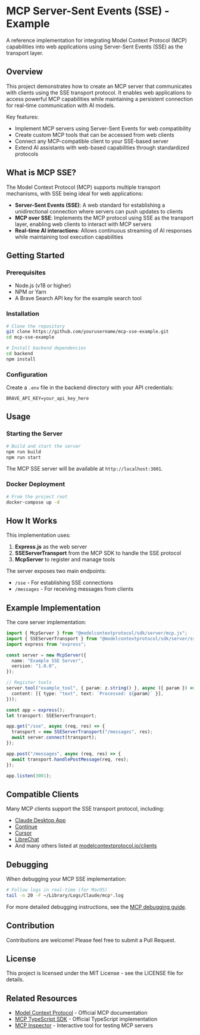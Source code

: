 # MCP Server-Sent Events (SSE) - Example

A reference implementation for integrating Model Context Protocol (MCP) capabilities into web applications using Server-Sent Events (SSE) as the transport layer.

## Overview

This project demonstrates how to create an MCP server that communicates with clients using the SSE transport protocol. It enables web applications to access powerful MCP capabilities while maintaining a persistent connection for real-time communication with AI models.

Key features:

- Implement MCP servers using Server-Sent Events for web compatibility
- Create custom MCP tools that can be accessed from web clients
- Connect any MCP-compatible client to your SSE-based server
- Extend AI assistants with web-based capabilities through standardized protocols

## What is MCP SSE?

The Model Context Protocol (MCP) supports multiple transport mechanisms, with SSE being ideal for web applications:

- **Server-Sent Events (SSE)**: A web standard for establishing a unidirectional connection where servers can push updates to clients
- **MCP over SSE**: Implements the MCP protocol using SSE as the transport layer, enabling web clients to interact with MCP servers
- **Real-time AI interactions**: Allows continuous streaming of AI responses while maintaining tool execution capabilities

## Getting Started

### Prerequisites

- Node.js (v18 or higher)
- NPM or Yarn
- A Brave Search API key for the example search tool

### Installation

```bash
# Clone the repository
git clone https://github.com/yourusername/mcp-sse-example.git
cd mcp-sse-example

# Install backend dependencies
cd backend
npm install
```

### Configuration

Create a `.env` file in the backend directory with your API credentials:

```
BRAVE_API_KEY=your_api_key_here
```

## Usage

### Starting the Server

```bash
# Build and start the server
npm run build
npm run start
```

The MCP SSE server will be available at `http://localhost:3001`.

### Docker Deployment

```bash
# From the project root
docker-compose up -d
```

## How It Works

This implementation uses:

1. **Express.js** as the web server
2. **SSEServerTransport** from the MCP SDK to handle the SSE protocol
3. **McpServer** to register and manage tools

The server exposes two main endpoints:

- `/sse` - For establishing SSE connections
- `/messages` - For receiving messages from clients

## Example Implementation

The core server implementation:

```typescript
import { McpServer } from "@modelcontextprotocol/sdk/server/mcp.js";
import { SSEServerTransport } from "@modelcontextprotocol/sdk/server/sse.js";
import express from "express";

const server = new McpServer({
  name: "Example SSE Server",
  version: "1.0.0",
});

// Register tools
server.tool("example_tool", { param: z.string() }, async ({ param }) => ({
  content: [{ type: "text", text: `Processed: ${param}` }],
}));

const app = express();
let transport: SSEServerTransport;

app.get("/sse", async (req, res) => {
  transport = new SSEServerTransport("/messages", res);
  await server.connect(transport);
});

app.post("/messages", async (req, res) => {
  await transport.handlePostMessage(req, res);
});

app.listen(3001);
```

## Compatible Clients

Many MCP clients support the SSE transport protocol, including:

- [Claude Desktop App](https://claude.ai/download)
- [Continue](https://github.com/continuedev/continue)
- [Cursor](https://cursor.com)
- [LibreChat](https://github.com/danny-avila/LibreChat)
- And many others listed at [modelcontextprotocol.io/clients](https://modelcontextprotocol.io/clients)

## Debugging

When debugging your MCP SSE implementation:

```bash
# Follow logs in real-time (for MacOS)
tail -n 20 -F ~/Library/Logs/Claude/mcp*.log
```

For more detailed debugging instructions, see the [MCP debugging guide](https://modelcontextprotocol.io/docs/tools/debugging).

## Contribution

Contributions are welcome! Please feel free to submit a Pull Request.

## License

This project is licensed under the MIT License - see the LICENSE file for details.

## Related Resources

- [Model Context Protocol](https://modelcontextprotocol.io/) - Official MCP documentation
- [MCP TypeScript SDK](https://github.com/modelcontextprotocol/typescript-sdk) - Official TypeScript implementation
- [MCP Inspector](https://github.com/modelcontextprotocol/inspector) - Interactive tool for testing MCP servers
